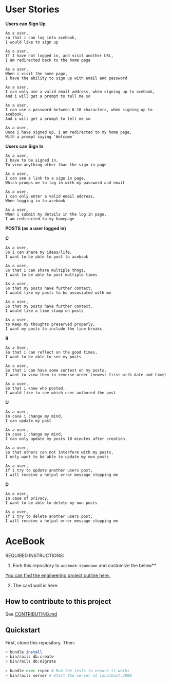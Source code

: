 # User Stories


__Users can Sign Up__

```
As a user,
so that i can log into acebook,
I would like to sign up
```

```
As a user, 
If I have not logged in, and visit another URL,
I am redirected back to the home page
```

```
As a user,
When i visit the home page, 
I have the ability to sign up with email and password
```

```
As a user,
I can only use a valid email address, when signing up to acebook,
And i will get a prompt to tell me so
```

```
As a user,
I can use a password between 6-10 characters, when signing up to acebook,
And i will get a prompt to tell me so
```

```
As a user,
Once i have signed up, i am redirected to my home page,
With a prompt saying 'Welcome'
```

__Users can Sign In__

```
As a user,
I have to be signed in,
To view anything other than the sign-in page
```

```
As a user,
I can see a link to a sign in page,
Which promps me to log in with my password and email
```

```
As a user,
I can only enter a valid email address,
When logging in to acebook
```

```
As a user,
When i submit my details in the log in page,
I am redirected to my homepage
```

__POSTS (as a user logged in)__

__C__

```
As a user,
So i can share my ideas/life,
I want to be able to post to acebook
```

```
As a user,
So that i can share multiple thngs,
I want to be able to post multiple times
```

```
As a user,
So that my posts have further context.
I would like my posts to be assosiated with me
```


```
As a user,
So that my posts have further context.
I would like a time stamp on posts
```

```
As a user,
to Keep my thoughts preserved properly,
I want my posts to include the line breaks
```


__R__

```
As a User,
So that i can reflect on the good times,
I want to be able to see my posts
```

```
As a user,
So that i can have some context on my posts,
I want to view them in reverse order (newest first with date and time)
```

```
As a user,
So that i know who posted,
I would like to see which user authored the post
```


__U__

```
As a user,
In case i change my mind,
I can update my post 
```

```
As a user,
In case i change my mind,
I can only update my posts 10 minutes after creation.
```

```
As a user,
So that others can not interfere with my posts,
I only want to be able to update my own posts
```

```
As a user,
If i try to update another users post,
I will receive a helpul error message stopping me
```


__D__

```
As a user,
In case of privacy,
I want to be able to delete my own posts
```

```
As a user,
If i try to delete another users post,
I will receive a helpul error message stopping me
```





# AceBook

REQUIRED INSTRUCTIONS:

1. Fork this repository to `acebook-teamname` and customize
the below**

[You can find the engineering project outline here.](https://github.com/makersacademy/course/tree/master/engineering_projects/rails)

2. The card wall is here: <please update>

## How to contribute to this project
See [CONTRIBUTING.md](CONTRIBUTING.md)

## Quickstart

First, clone this repository. Then:

```bash
> bundle install
> bin/rails db:create
> bin/rails db:migrate

> bundle exec rspec # Run the tests to ensure it works
> bin/rails server # Start the server at localhost:3000
```
